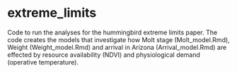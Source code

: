 extreme_limits
==============

Code to run the analyses for the hummingbird extreme limits paper. The code creates the models that investigate how Molt stage (Molt_model.Rmd), Weight (Weight_model.Rmd) and arrival in Arizona (Arrival_model.Rmd) are effected by resource availability (NDVI) and physiological demand (operative temperature).
